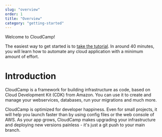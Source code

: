 ```yaml
---
slug: "overview"
order: 1
title: "Overview"
category: "getting-started"
---
```


Welcome to CloudCamp!

The easiest way to get started is to [take the tutorial](/docs/tutorial). In
around 40 minutes, you will learn how to automate any cloud application with a
minimum amount of effort.

# Introduction

CloudCamp is a framework for building infrastructure as code, based on Cloud
Development Kit (CDK) from Amazon. You can use it to create and manage your
webservices, databases, run your migrations and much more.

CloudCamp is optimized for developer happiness. Even for small projects, it will
help you launch faster than by using config files or the web console of AWS. As
your app grows, CloudCamp makes upgrading your infrastructure and deploying new
versions painless - it's just a git push to your main branch.

